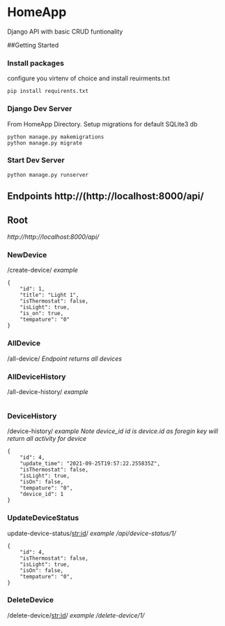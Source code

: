 # HomeApp
Django API with basic CRUD funtionality

##Getting Started

### Install packages
configure you virtenv of choice and install reuirments.txt

```
pip install requirents.txt
```
### Django Dev Server
From HomeApp Directory. Setup migrations for default SQLite3 db
```
python manage.py makemigrations
python manage.py migrate

```
### Start Dev Server
```
python manage.py runserver
```

## Endpoints http://(http://localhost:8000/api/
## Root
*http://http://localhost:8000/api/*

### NewDevice
/create-device/
*example*
```
{
    "id": 1,
    "title": "Light 1",
    "isThermostat": false,
    "isLight": true,
    "is_on": true,
    "tempature": "0"
}
```
### AllDevice
/all-device/
*Endpoint returns all devices*

### AllDeviceHistory
/all-device-history/
*example*
```

```
### DeviceHistory
/device-history/
*example*
*Note device_id id is device.id as foregin key will return all activity for device*
```
{
    "id": 4,
    "update_time": "2021-09-25T19:57:22.255835Z",
    "isThermostat": false,
    "isLight": true,
    "isOn": false,
    "tempature": "0",
    "device_id": 1
}
```
### UpdateDeviceStatus
update-device-status/<str:id>/
*example /api/device-status/1/*

```
{
    "id": 4,
    "isThermostat": false,
    "isLight": true,
    "isOn": false,
    "tempature": "0",
}
```
### DeleteDevice
/delete-device/<str:id>/
*example*
*/delete-device/1/*
```

```